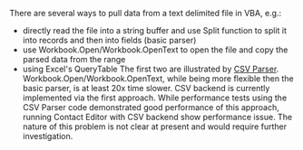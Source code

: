 There are several ways to pull data from a text delimited file in VBA, e.g.:
- directly read the file into a string buffer and use Split function to split it into records and then into fields (basic parser)
- use Workbook.Open/Workbook.OpenText to open the file and copy the parsed data from the range
- using Excel's QueryTable
The first two are illustrated by [CSV Parser][CSV Parser]. Workbook.Open/Workbook.OpenText, while being more flexible then the basic parser, is at least 20x time slower. CSV backend is currently implemented via the first approach. While performance tests using the CSV Parser code demonstrated good performance of this approach, running Contact Editor with CSV backend show performance issue. The nature of this problem is not clear at present and would require further investigation.

[CSV Parser]: https://github.com/pchemguy/CSVParser